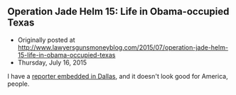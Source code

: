 ## Operation Jade Helm 15: Life in Obama-occupied Texas

 * Originally posted at http://www.lawyersgunsmoneyblog.com/2015/07/operation-jade-helm-15-life-in-obama-occupied-texas
 * Thursday, July 16, 2015

I have a [reporter embedded in Dallas](http://www.salon.com/2015/07/15/operation\_jade\_helm\_15\_brave\_tweeter\_valiantly\_documents\_life\_in\_obama\_occupied\_texas/), and it doesn't look good for America, people.